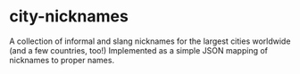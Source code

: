 # city-nicknames
A collection of informal and slang nicknames for the largest cities worldwide (and a few countries, too!)  Implemented as a simple JSON mapping of nicknames to proper names.
